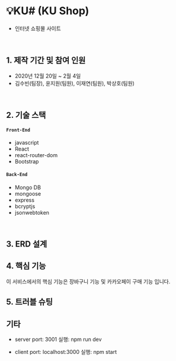 # 💡KU# (KU Shop)

- 인터넷 쇼핑몰 사이트

</br>

## 1. 제작 기간 및 참여 인원

- 2020년 12월 20일 ~ 2월 4일
- 김수빈(팀장), 윤지원(팀원), 이재연(팀원), 박상호(팀원)

</br>

## 2. 기술 스택

#### `Front-End`

- javascript
- React
- react-router-dom
- Bootstrap

#### `Back-End`

- Mongo DB
- mongoose
- express
- bcryptjs
- jsonwebtoken

</br>

## 3. ERD 설계

## 4. 핵심 기능

이 서비스에서의 핵심 기능은 장바구니 기능 및 카카오페이 구매 기능 입니다.

## 5. 트러블 슈팅

## 기타

- server
  port: 3001
  실행: npm run dev

- client
  port: localhost:3000
  실행: npm start
